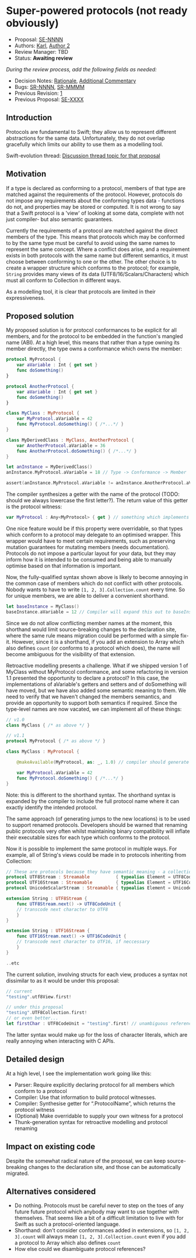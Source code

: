 # Super-powered protocols (not ready obviously)

* Proposal: [SE-NNNN](NNNN-filename.md)
* Authors: [Karl](https://github.com/swiftdev), [Author 2](https://github.com/swiftdev)
* Review Manager: TBD
* Status: **Awaiting review**

*During the review process, add the following fields as needed:*

* Decision Notes: [Rationale](https://lists.swift.org/pipermail/swift-evolution/), [Additional Commentary](https://lists.swift.org/pipermail/swift-evolution/)
* Bugs: [SR-NNNN](https://bugs.swift.org/browse/SR-NNNN), [SR-MMMM](https://bugs.swift.org/browse/SR-MMMM)
* Previous Revision: [1](https://github.com/apple/swift-evolution/blob/...commit-ID.../proposals/NNNN-filename.md)
* Previous Proposal: [SE-XXXX](XXXX-filename.md)

## Introduction

Protocols are fundamental to Swift; they allow us to represent different abstractions for the same data. Unfortunately, they do not overlap gracefully which limits our ability to use them as a modelling tool.

Swift-evolution thread: [Discussion thread topic for that proposal](https://lists.swift.org/pipermail/swift-evolution/)

## Motivation

If a type is declared as conforming to a protocol, members of that type are matched against the requirements of the protocol. However, protocols do not impose any requirements about the conforming types data - functions do not, and properties may be stored or computed. It is not wrong to say that a Swift protocol is a 'view' of looking at some data, complete with not just compiler- but also semantic guarantees.

Currently the requirements of a protocol are matched against the direct members of the type. This means that protocols which may be conformed to by the same type must be careful to avoid using the same names to represent the same concept. Where a conflict does arise, and a requirement exists in both protocols with the same name but different semantics, it must choose between conforming to one or the other. The other choice is to create a wrapper structure which conforms to the protocol; for example, `String` provides many views of its data (UTF8/16/Scalars/Characters) which must all conform to Collection in different ways.

As a modelling tool, it is clear that protocols are limited in their expressiveness.

## Proposed solution


My proposed solution is for protocol conformances to be explicit for all members, and for the protocol to be embedded in the function's mangled name (ABI). At a high level, this means that rather than a type owning its member directly, the type owns a conformance which owns the member:

```swift
protocol MyProtocol {
    var aVariable : Int { get set }
    func doSomething()
}

protocol AnotherProtocol {
    var aVariable : Int { get set }
    func doSomething()
}

class MyClass : MyProtocol {
    var MyProtocol.aVariable = 42
    func MyProtocol.doSomething() { /*...*/ }
}

class MyDerivedClass : MyClass, AnotherProtocol {
    var AnotherProtocol.aVariable = 36
    func AnotherProtocol.doSomething() { /*...*/ }
}

let anInstance = MyDerivedClass()
anInstance.MyProtocol.aVariable = 18 // Type -> Conformance -> Member

assert(anInstance.MyProtocol.aVariable != anInstance.AnotherProtocol.aVariable) // true
```

The compiler synthesizes a getter with the name of the protocol (TODO: should we always lowercase the first letter?). The return value of this getter is the protocol witness:

```swift
var MyProtocol : Any<MyProtocol> { get } // something which implements MyProtocol. Can't express that in Swift yet, so maybe some bogus metatype instead?
```

One nice feature would be if this property were overridable, so that types which conform to a protocol may delegate to an optimised wrapper. This wrapper would have to meet certain requirements, such as preserving mutation guarantees for mutating members (needs documentation). Protocols do not impose a particular layout for your data, but they may inform how it is intended to be consumed and being able to manually optimise based on that information is important.

Now, the fully-qualified syntax shown above is likely to become annoying in the common case of members which do not conflict with other protocols. Nobody wants to have to write `[1, 2, 3].Collection.count` every time. So for unique members, we are able to deliver a convenient shorthand.

```swift
let baseInstance = MyClass()
baseInstance.aVariable = 12 // Compiler will expand this out to baseInstance.MyProtocol.aVariable
```

Since we do not allow conflicting member names at the moment, this shorthand would limit source-breaking changes to the declaration site, where the same rule means migration could be performed with a simple fix-it. However, since it is a shorthand, if you add an extension to Array which also defines `count` (or conforms to a protocol which does), the name will become ambiguous for the visibility of that extension.

Retroactive modelling presents a challenge. What if we shipped version 1 of MyClass without MyProtocol conformance, and some refactoring in version 1.1 presented the opportunity to declare a protocol? In this case, the implementations of aVariable's getters and setters and of doSomething will have moved, but we have also added some semantic meaning to them. We need to verify that we haven't changed the members semantics, and provide an opportunity to support both semantics if required. Since the type-level names are now vacated, we can implement all of these things:

```swift
// v1.0
class MyClass { /* as above */ }

// v1.1
protocol MyProtocol { /* as above */ }

class MyClass : MyProtocol {

    @makeAvailable(MyProtocol, as: _, 1.0) // compiler should generate jumps in '_' (MyClass) for all members of MyProtocol to support version API version 1.0

    var MyProtocol.aVariable = 42
    func MyProtocol.doSomething() { /*...*/ }
}
```

Note: this is different to the shorthand syntax. The shorthand syntax is expanded by the compiler to include the full protocol name where it can exactly identify the intended protocol.

The same approach (of generating jumps to the new locations) is to be used to support renamed protocols. Developers should be warned that renaming public protocols very often whilst maintaining binary compatibility will inflate their executable sizes for each type which conforms to the protocol.

Now it is possible to implement the same protocol in multiple ways. For example, all of String's views could be made in to protocols inheriting from Collection:

```swift
// These are protocols because they have semantic meaning - a collection of bytes != a collection of UTF8
protocol UTF8Stream : Streamable          { typealias Element = UTF8CodeUnit ... }
protocol UTF16Stream : Streamable         { typealias Element = UTF16CodeUnit ... }
protocol UnicodeScalarStream : Streamable { typealias Element = UnicodeScalarCodeUnit ... }

extension String : UTF8Stream {
    func UTF8Stream.next() -> UTF8CodeUnit {
    // transcode next character to UTF8
    }
}

extension String : UTF16Stream {
    func UTF16Stream.next() -> UTF16CodeUnit {
    // transcode next character to UTF16, if neccessary
    }
}

..etc
```

The current solution, involving structs for each view, produces a syntax not dissimilar to as it would be under this proposal:

```swift
// current
"testing".utf8View.first!

// under this proposal
"testing".UTF8Collection.first!
// or even better...
let firstChar : UTF8CodeUnit = "testing".first! // unambiguous reference to String.UTF8Collection.first
```

The latter syntax would make up for the loss of character literals, which are really annoying when interacting with C APIs.

## Detailed design

At a high level, I see the implementation work going like this:
- Parser: Require explicitly declaring protocol for all members which conform to a protocol
- Compiler: Use that information to build protocol witnesses.
- Compiler: Synthesise getter for “.ProtocolName”, which returns the protocol witness
- (Optional) Make overridable to supply your own witness for a protocol
- Thunk-generation syntax for retroactive modelling and protocol renaming

## Impact on existing code

Despite the somewhat radical nature of the proposal, we can keep source-breaking changes to the declaration site, and those can be automatically migrated.


## Alternatives considered

- Do nothing. Protocols must be careful never to step on the toes of any future future protocol which anybody may want to use together with themselves. That seems like a bit of a difficult limitation to live with for Swift as such a protocol-oriented language.
- Shorthand: don't consider conformances added in extensions, so `[1, 2, 3].count` will always mean `[1, 2, 3].Collection.count` even if you add a protocol to Array which also defines `count`
- How else could we disambiguate protocol references?

